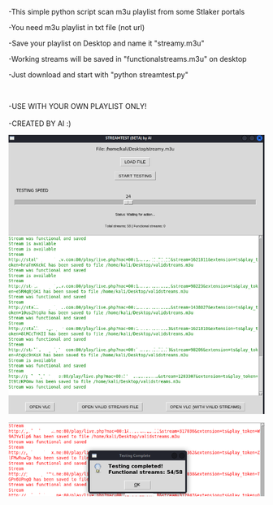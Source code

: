 -This simple python script scan m3u playlist from some Stlaker portals

-You need m3u playlist in txt file (not url)

-Save your playlist on Desktop and name it "streamy.m3u"

-Working streams will be saved in "functionalstreams.m3u" on desktop

-Just download and start with "python streamtest.py"

<br>

-USE WITH YOUR OWN PLAYLIST ONLY!
<br>
<br>
-CREATED BY AI :)

![Název obrázku](https://raw.githubusercontent.com/nonexistusername/streamtest/main/streamtest.png)



![Název obrázku](https://raw.githubusercontent.com/nonexistusername/streamtest/main/streamtest2.png)
